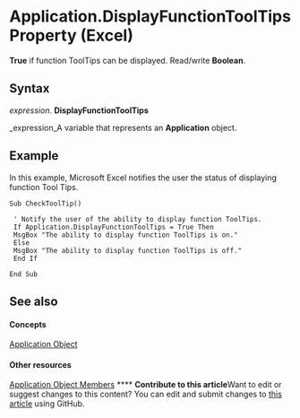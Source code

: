 
# Application.DisplayFunctionToolTips Property (Excel)

 **True** if function ToolTips can be displayed. Read/write **Boolean**.


## Syntax

 _expression_. **DisplayFunctionToolTips**

 _expression_A variable that represents an  **Application** object.


## Example

In this example, Microsoft Excel notifies the user the status of displaying function Tool Tips.


```
Sub CheckToolTip() 
 
 ' Notify the user of the ability to display function ToolTips. 
 If Application.DisplayFunctionToolTips = True Then 
 MsgBox "The ability to display function ToolTips is on." 
 Else 
 MsgBox "The ability to display function ToolTips is off." 
 End If 
 
End Sub
```


## See also


#### Concepts


 [Application Object](19b73597-5cf9-4f56-8227-b5211f657f6f.md)
#### Other resources


 [Application Object Members](4cb9ca42-8d07-cc9c-2d80-4eb9a5921e1e.md)
****   **Contribute to this article**Want to edit or suggest changes to this content? You can edit and submit changes to  [this article](https://github.com/jhershey00/VBA_Excel_Test/OpenXMLCon/articles/cc294f6d-3e81-9fdc-b758-0a581b03ba9c.md) using GitHub.

